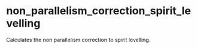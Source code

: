 # non_parallelism_correction_spirit_levelling
Calculates the non parallelism correction to spirit levelling.
